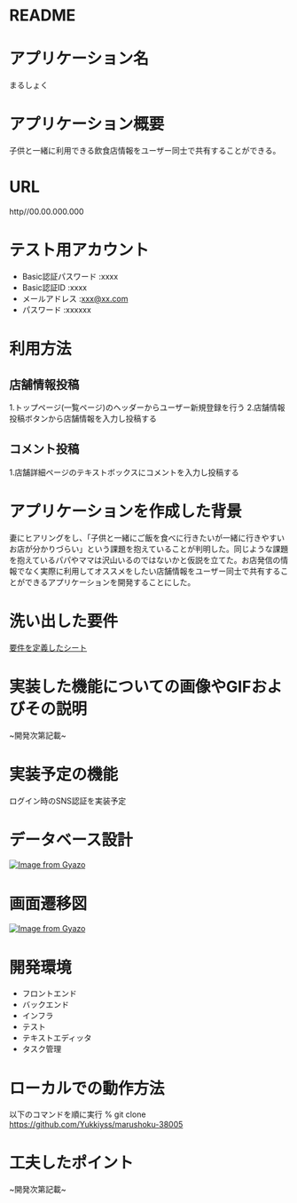 # README

# アプリケーション名
まるしょく
# アプリケーション概要
子供と一緒に利用できる飲食店情報をユーザー同士で共有することができる。
# URL
http//00.00.000.000
# テスト用アカウント
- Basic認証パスワード :xxxx
- Basic認証ID :xxxx
- メールアドレス :xxx@xx.com
- パスワード :xxxxxx
# 利用方法
## 店舗情報投稿
1.トップページ(一覧ページ)のヘッダーからユーザー新規登録を行う
2.店舗情報投稿ボタンから店舗情報を入力し投稿する
## コメント投稿
1.店舗詳細ページのテキストボックスにコメントを入力し投稿する

# アプリケーションを作成した背景
妻にヒアリングをし、「子供と一緒にご飯を食べに行きたいが一緒に行きやすいお店が分かりづらい」という課題を抱えていることが判明した。同じような課題を抱えているパパやママは沢山いるのではないかと仮説を立てた。お店発信の情報でなく実際に利用してオススメをしたい店舗情報をユーザー同士で共有することができるアプリケーションを開発することにした。
# 洗い出した要件
[要件を定義したシート](https://docs.google.com/spreadsheets/d/1iABKLD3xCEChRuWF0ij_pjwWzyzSDa0vmZ1VyGo-5Ws/edit?usp=sharing)
# 実装した機能についての画像やGIFおよびその説明
~開発次第記載~
# 実装予定の機能
ログイン時のSNS認証を実装予定
# データベース設計
[![Image from Gyazo](https://i.gyazo.com/52bf54811e1cf18712b0bb6437160661.png)](https://gyazo.com/52bf54811e1cf18712b0bb6437160661)
# 画面遷移図
[![Image from Gyazo](https://i.gyazo.com/803ac94c3d5e983e3442cb17fcf9970c.png)](https://gyazo.com/803ac94c3d5e983e3442cb17fcf9970c)
# 開発環境
- フロントエンド
- バックエンド
- インフラ
- テスト
- テキストエディッタ
- タスク管理
# ローカルでの動作方法
以下のコマンドを順に実行
% git clone https://github.com/Yukkiyss/marushoku-38005
# 工夫したポイント
~開発次第記載~

